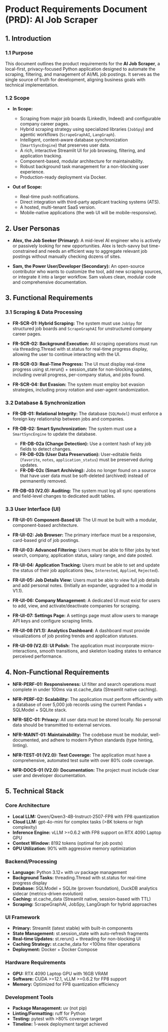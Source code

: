 # Product Requirements Document (PRD): AI Job Scraper

## 1. Introduction

### 1.1 Purpose

This document outlines the product requirements for the **AI Job Scraper**, a local-first, privacy-focused Python application designed to automate the scraping, filtering, and management of AI/ML job postings. It serves as the single source of truth for development, aligning business goals with technical implementation.

### 1.2 Scope

* **In Scope:**
  * Scraping from major job boards (LinkedIn, Indeed) and configurable company career pages.
  * Hybrid scraping strategy using specialized libraries (`JobSpy`) and agentic workflows (`ScrapeGraphAI`, `LangGraph`).
  * Intelligent, content-aware database synchronization (`SmartSyncEngine`) that preserves user data.
  * A rich, interactive Streamlit UI for job browsing, filtering, and application tracking.
  * Component-based, modular architecture for maintainability.
  * Robust background task management for a non-blocking user experience.
  * Production-ready deployment via Docker.

* **Out of Scope:**
  * Real-time push notifications.
  * Direct integration with third-party applicant tracking systems (ATS).
  * A hosted, multi-tenant SaaS version.
  * Mobile-native applications (the web UI will be mobile-responsive).

## 2. User Personas

* **Alex, the Job Seeker (Primary):** A mid-level AI engineer who is actively or passively looking for new opportunities. Alex is tech-savvy but time-constrained and needs an efficient way to aggregate relevant job postings without manually checking dozens of sites.

* **Sam, the Power User/Developer (Secondary):** An open-source contributor who wants to customize the tool, add new scraping sources, or integrate it into a larger workflow. Sam values clean, modular code and comprehensive documentation.

## 3. Functional Requirements

### 3.1 Scraping & Data Processing

* **FR-SCR-01: Hybrid Scraping:** The system must use `JobSpy` for structured job boards and `ScrapeGraphAI` for unstructured company career pages.

* **FR-SCR-02: Background Execution:** All scraping operations must run via threading.Thread with st.status for real-time progress display, allowing the user to continue interacting with the UI.

* **FR-SCR-03: Real-Time Progress:** The UI must display real-time progress using st.rerun() + session_state for non-blocking updates, including overall progress, per-company status, and jobs found.

* **FR-SCR-04: Bot Evasion:** The system must employ bot evasion strategies, including proxy rotation and user-agent randomization.

### 3.2 Database & Synchronization

* **FR-DB-01: Relational Integrity:** The database (`SQLModel`) must enforce a foreign key relationship between jobs and companies.

* **FR-DB-02: Smart Synchronization:** The system must use a `SmartSyncEngine` to update the database.
  * **FR-DB-02a (Change Detection):** Use a content hash of key job fields to detect changes.
  * **FR-DB-02b (User Data Preservation):** User-editable fields (`favorite`, `notes`, `application_status`) must be preserved during updates.
  * **FR-DB-02c (Smart Archiving):** Jobs no longer found on a source that have user data must be soft-deleted (archived) instead of permanently removed.

* **FR-DB-03 (V2.0): Auditing:** The system must log all sync operations and field-level changes to dedicated audit tables.

### 3.3 User Interface (UI)

* **FR-UI-01: Component-Based UI:** The UI must be built with a modular, component-based architecture.

* **FR-UI-02: Job Browser:** The primary interface must be a responsive, card-based grid of job postings.

* **FR-UI-03: Advanced Filtering:** Users must be able to filter jobs by text search, company, application status, salary range, and date posted.

* **FR-UI-04: Application Tracking:** Users must be able to set and update the status of their job applications (`New`, `Interested`, `Applied`, `Rejected`).

* **FR-UI-05: Job Details View:** Users must be able to view full job details and add personal notes. (Initially an expander, upgraded to a modal in V1.1).

* **FR-UI-06: Company Management:** A dedicated UI must exist for users to add, view, and activate/deactivate companies for scraping.

* **FR-UI-07: Settings Page:** A settings page must allow users to manage API keys and configure scraping limits.

* **FR-UI-08 (V1.1): Analytics Dashboard:** A dashboard must provide visualizations of job posting trends and application statuses.

* **FR-UI-09 (V2.0): UI Polish:** The application must incorporate micro-interactions, smooth transitions, and skeleton loading states to enhance perceived performance.

## 4. Non-Functional Requirements

* **NFR-PERF-01: Responsiveness:** UI filter and search operations must complete in under 100ms via st.cache_data (Streamlit native caching).

* **NFR-PERF-02: Scalability:** The application must perform efficiently with a database of over 5,000 job records using the current Pandas + SQLModel + SQLite stack.

* **NFR-SEC-01: Privacy:** All user data must be stored locally. No personal data should be transmitted to external services.

* **NFR-MAINT-01: Maintainability:** The codebase must be modular, well-documented, and adhere to modern Python standards (type hinting, linting).

* **NFR-TEST-01 (V2.0): Test Coverage:** The application must have a comprehensive, automated test suite with over 80% code coverage.

* **NFR-DOCS-01 (V2.0): Documentation:** The project must include clear user and developer documentation.

## 5. Technical Stack

### **Core Architecture**

* **Local LLM:** Qwen/Qwen3-4B-Instruct-2507-FP8 with FP8 quantization
* **Cloud LLM:** gpt-4o-mini for complex tasks (>8K tokens or high complexity)
* **Inference Engine:** vLLM >=0.6.2 with FP8 support on RTX 4090 Laptop GPU
* **Context Window:** 8192 tokens (optimal for job posts)
* **GPU Utilization:** 90% with aggressive memory optimization

### **Backend/Processing**

* **Language:** Python 3.12+ with uv package management  
* **Background Tasks:** threading.Thread with st.status for real-time progress display
* **Database:** SQLModel + SQLite (proven foundation), DuckDB analytics sidecar (metrics-driven evolution)
* **Caching:** st.cache_data (Streamlit native, session-based with TTL)
* **Scraping:** ScrapeGraphAI, JobSpy, LangGraph for hybrid approaches

### **UI Framework**

* **Primary:** Streamlit (latest stable) with built-in components
* **State Management:** st.session_state with auto-refresh fragments
* **Real-time Updates:** st.rerun() + threading for non-blocking UI
* **Caching Strategy:** st.cache_data for <100ms filter operations
* **Deployment:** Docker + Docker Compose

### **Hardware Requirements**

* **GPU:** RTX 4090 Laptop GPU with 16GB VRAM
* **Software:** CUDA >=12.1, vLLM >=0.6.2 for FP8 support
* **Memory:** Optimized for FP8 quantization efficiency

### **Development Tools**

* **Package Management:** uv (not pip)
* **Linting/Formatting:** ruff for Python
* **Testing:** pytest with >80% coverage target
* **Timeline:** 1-week deployment target achieved
